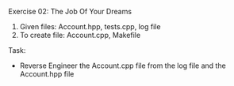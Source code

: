 Exercise 02: The Job Of Your Dreams

1. Given files: Account.hpp, tests.cpp, log file
2. To create file: Account.cpp, Makefile

Task: 
-	Reverse Engineer the Account.cpp file from the log file and the Account.hpp file